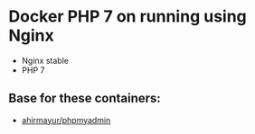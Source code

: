 # Docker PHP 7 on running using Nginx

* Nginx stable
* PHP 7

## Base for these containers:
* [ahirmayur/phpmyadmin](https://github.com/ahirmayur/docker-phpmyadmin)